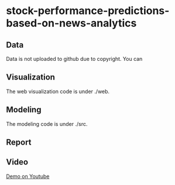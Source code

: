 # stock-performance-predictions-based-on-news-analytics

## Data
Data is not uploaded to github due to copyright. You can  

## Visualization
The web visualization code is under ./web.

## Modeling
The modeling code is under ./src.  

## Report

## Video
[Demo on Youtube](https://youtu.be/8oagRyBbris)
